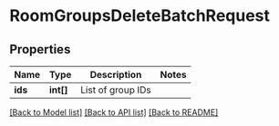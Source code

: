 # RoomGroupsDeleteBatchRequest

## Properties
Name | Type | Description | Notes
------------ | ------------- | ------------- | -------------
**ids** | **int[]** | List of group IDs | 

[[Back to Model list]](../README.md#documentation-for-models) [[Back to API list]](../README.md#documentation-for-api-endpoints) [[Back to README]](../README.md)


